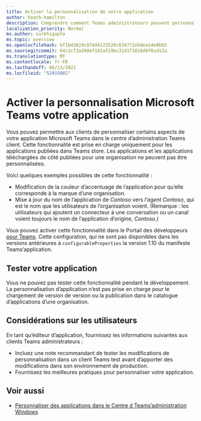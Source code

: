 ```yaml
---
title: Activer la personnalisation de votre application
author: heath-hamilton
description: Comprendre comment Teams administrateurs peuvent personnaliser votre application pour leur organisation.
localization_priority: Normal
ms.author: surbhigupta
ms.topic: overview
ms.openlocfilehash: bf1b43629c87dd4123520c634772e5dea14e0bb5
ms.sourcegitcommit: 64c1cf2a268ef101a519bc31d171618d0f6cd12a
ms.translationtype: MT
ms.contentlocale: fr-FR
ms.lasthandoff: 06/13/2021
ms.locfileid: "52915082"
---
```

# <a name="enable-your-microsoft-teams-app-to-be-customized"></a>Activer la personnalisation Microsoft Teams votre application

Vous pouvez permettre aux clients de personnaliser certains aspects de votre application Microsoft Teams dans le centre d’administration Teams client. Cette fonctionnalité est prise en charge uniquement pour les applications publiées dans Teams store. Les applications et les applications téléchargées de côté publiées pour une organisation ne peuvent pas être personnalisées.

Voici quelques exemples possibles de cette fonctionnalité :

* Modification de la couleur d’accentuage de l’application pour qu’elle corresponde à la marque d’une organisation.
* Mise à jour du nom de l’application de *Contoso* vers *l’agent Contoso*, qui est le nom que les utilisateurs de l’organisation voient. (Remarque : les utilisateurs qui ajoutent un connecteur à une conversation ou un canal voient toujours le nom de l’application d’origine, *Contoso.)*

Vous pouvez activer cette fonctionnalité dans le Portail des développeurs [pour Teams](https://dev.teams.microsoft.com/home). Cette configuration, qui ne sont pas disponibles dans les versions antérieures à `configurableProperties` la version 1.10 du manifeste Teams’application.

## <a name="test-your-app"></a>Tester votre application

Vous ne pouvez pas tester cette fonctionnalité pendant le développement. La personnalisation d’application n’est pas prise en charge pour le chargement de version de version ou la publication dans le catalogue d’applications d’une organisation.

## <a name="user-considerations"></a>Considérations sur les utilisateurs

En tant qu’éditeur d’application, fournissez les informations suivantes aux clients Teams administrateurs :
* Incluez une note recommandant de tester les modifications de personnalisation dans un client Teams test avant d’apporter des modifications dans son environnement de production. 
* Fournissez les meilleures pratiques pour personnaliser votre application.

## <a name="see-also"></a>Voir aussi

* [Personnaliser des applications dans le Centre d Teams’administration Windows](/MicrosoftTeams/customize-apps)
